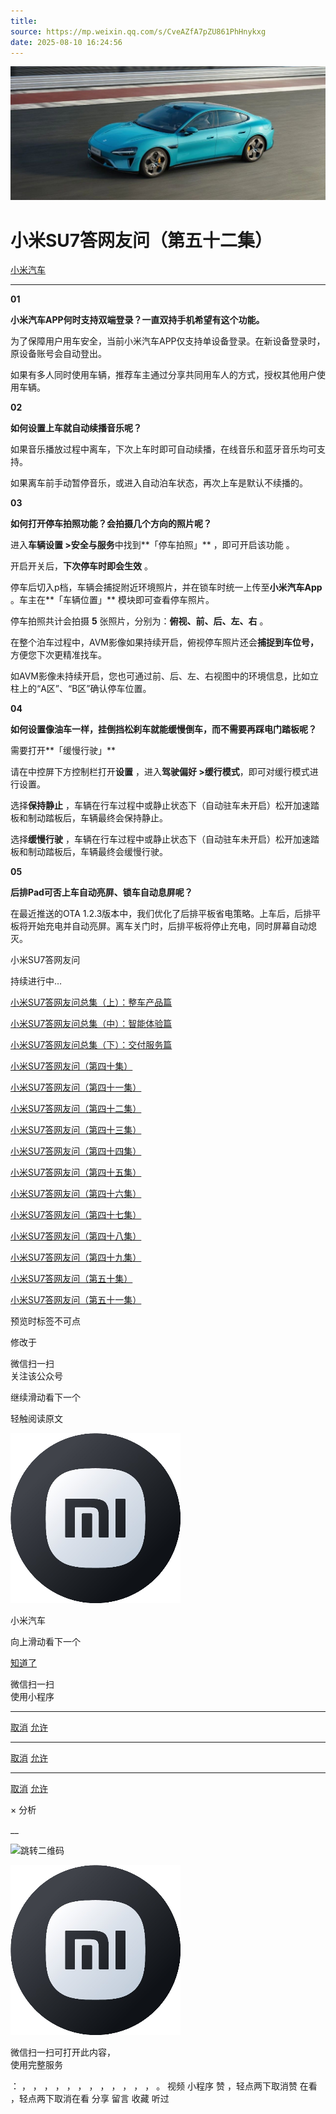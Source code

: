 ```yaml
---
title: 
source: https://mp.weixin.qq.com/s/CveAZfA7pZU861PhHnykxg
date: 2025-08-10 16:24:56
---
```


![cover_image](images/img_a134ddaf.jpg)


#  小米SU7答网友问（第五十二集）


[ 小米汽车 ](<javascript:void\(0\);>)

______

  

****01****

**小米汽车APP何时支持双端登录？一直双持手机希望有这个功能。**

为了保障用户用车安全，当前小米汽车APP仅支持单设备登录。在新设备登录时，原设备账号会自动登出。

如果有多人同时使用车辆，推荐车主通过分享共同用车人的方式，授权其他用户使用车辆。

  

**02**

**如何设置上车就自动续播音乐呢？**

如果音乐播放过程中离车，下次上车时即可自动续播，在线音乐和蓝牙音乐均可支持。

如果离车前手动暂停音乐，或进入自动泊车状态，再次上车是默认不续播的。

  

**03**

**如何打开停车拍照功能？会拍摄几个方向的照片呢？**

进入**车辆设置 >安全与服务**中找到**「停车拍照」** ，即可开启该功能 。

开启开关后，**下次停车时即会生效** 。

停车后切入p档，车辆会捕捉附近环境照片，并在锁车时统一上传至**小米汽车App** 。车主在**「车辆位置」** 模块即可查看停车照片。

停车拍照共计会拍摄 **5** 张照片，分别为：**俯视、前、后、左、右** 。

在整个泊车过程中，AVM影像如果持续开启，俯视停车照片还会**捕捉到车位号，** 方便您下次更精准找车。

如AVM影像未持续开启，您也可通过前、后、左、右视图中的环境信息，比如立柱上的“A区”、“B区”确认停车位置。

**04**

**如何设置像油车一样，挂倒挡松刹车就能缓慢倒车，而不需要再踩电门踏板呢？**

需要打开**「缓慢行驶」**

请在中控屏下方控制栏打开**设置** ，进入**驾驶偏好 >缓行模式**，即可对缓行模式进行设置。

选择**保持静止** ，车辆在行车过程中或静止状态下（自动驻车未开启）松开加速踏板和制动踏板后，车辆最终会保持静止。

选择**缓慢行驶** ，车辆在行车过程中或静止状态下（自动驻车未开启）松开加速踏板和制动踏板后，车辆最终会缓慢行驶。

  

**05**

**后排Pad可否上车自动亮屏、锁车自动息屏呢？**

在最近推送的OTA 1.2.3版本中，我们优化了后排平板省电策略。上车后，后排平板将开始充电并自动亮屏。离车关门时，后排平板将停止充电，同时屏幕自动熄灭。

  

小米SU7答网友问

持续进行中…

[小米SU7答网友问总集（上）：整车产品篇](<http://mp.weixin.qq.com/s?__biz=MzkyNzU3MDI3Nw==&mid=2247489972&idx=1&sn=b8c58d29e1da2eb08549f48262d2fcce&chksm=c22759bef550d0a88c50e70ab4bc59b26ab31ee5e634a52694ee0cc28f08979a4662fe598032&scene=21#wechat_redirect>)

[小米SU7答网友问总集（中）：智能体验篇](<http://mp.weixin.qq.com/s?__biz=MzkyNzU3MDI3Nw==&mid=2247490580&idx=1&sn=c0e685b4d60f817a799fd4594ab294ad&chksm=c2275c1ef550d508549e791b5b0d076288f55ee40a8145ea3642e6f9166aedba8b267cb11051&scene=21#wechat_redirect>)

[小米SU7答网友问总集（下）：交付服务篇](<http://mp.weixin.qq.com/s?__biz=MzkyNzU3MDI3Nw==&mid=2247490603&idx=1&sn=88ef8375987c8a7be5c1bc6b8a42e9f6&chksm=c2275c21f550d537cbed33f14c6062f066a768b19efdaa1fd3b67dc17c1abe494d5cffa15124&scene=21#wechat_redirect>)

[小米SU7答网友问（第四十集）](<http://mp.weixin.qq.com/s?__biz=MzkyNzU3MDI3Nw==&mid=2247490643&idx=1&sn=213f175676280f7958bace8d6d467568&chksm=c2275c59f550d54f201060f9c4c7dd8be6c6bd2737d38aa16cc3ccb85f8b7fd9598e0def18f8&scene=21#wechat_redirect>)

[小米SU7答网友问（第四十一集）](<http://mp.weixin.qq.com/s?__biz=MzkyNzU3MDI3Nw==&mid=2247490710&idx=1&sn=56d9b707c60ba5be5457d884f1013f88&chksm=c2275c9cf550d58a249cdd7bf8ea554d1b19869171a8addb307c4ab9daf17ae6f1a8ec8a190d&scene=21#wechat_redirect>)  

[小米SU7答网友问（第四十二集）](<http://mp.weixin.qq.com/s?__biz=MzkyNzU3MDI3Nw==&mid=2247490735&idx=1&sn=70a61bb524c263198c3db73cd0f4db6c&chksm=c2275ca5f550d5b3eacbf734b503cfdde5466232420a627886309ae897b7ae6cecdea1acc52a&scene=21#wechat_redirect>)

[小米SU7答网友问（第四十三集）](<http://mp.weixin.qq.com/s?__biz=MzkyNzU3MDI3Nw==&mid=2247490743&idx=1&sn=bffffaf2e910fc0e666a7648ed694fe5&chksm=c2275cbdf550d5ab1bf4c1d6b82c5a1f3b5206ee1a1d05198ae7a8f1af4d59f839dc34fd6ad2&scene=21#wechat_redirect>)

[小米SU7答网友问（第四十四集）](<http://mp.weixin.qq.com/s?__biz=MzkyNzU3MDI3Nw==&mid=2247490748&idx=1&sn=6160b9038c5209a9e64153ebcb2d3807&chksm=c2275cb6f550d5a0e14bab2b01483fad1bcee53889419e318e91d5768d3952c1c7b30ad0e185&scene=21#wechat_redirect>)

[小米SU7答网友问（第四十五集）](<http://mp.weixin.qq.com/s?__biz=MzkyNzU3MDI3Nw==&mid=2247494797&idx=1&sn=a97b403a4ff07ba213987e171f50119b&chksm=c224ac87f5532591b05a0ee18ef74c9372a10feb14481925ce4f496e9e11ef2f8d4b59336092&scene=21#wechat_redirect>)

[小米SU7答网友问（第四十六集）](<http://mp.weixin.qq.com/s?__biz=MzkyNzU3MDI3Nw==&mid=2247496002&idx=1&sn=581d0d1142d93ce150fea3965895558c&chksm=c224b148f553385e5f55cf9d7371f2db2fb70c3b8abb72b00774d4ffd446d16babcf1186ac00&scene=21#wechat_redirect>)

[小米SU7答网友问（第四十七集）](<http://mp.weixin.qq.com/s?__biz=MzkyNzU3MDI3Nw==&mid=2247496007&idx=1&sn=6a421c3b17cc1c65329d05cb32d9623c&chksm=c224b14df553385b03ed46354e48060b3936c02ef2eb6fc0525f42f293750ed873268571d202&scene=21#wechat_redirect>)

[小米SU7答网友问（第四十八集）](<http://mp.weixin.qq.com/s?__biz=MzkyNzU3MDI3Nw==&mid=2247496032&idx=1&sn=55195b432d452da064fcef7d5974a10f&chksm=c224b16af553387ccad87fac4f24947fa2d47458f9582f2346f5e289a8e7eb26a0347b2b811f&scene=21#wechat_redirect>)

[小米SU7答网友问（第四十九集）](<http://mp.weixin.qq.com/s?__biz=MzkyNzU3MDI3Nw==&mid=2247496197&idx=2&sn=20d2997ddaa8b4acd48320f29c065d02&chksm=c224b20ff5533b1970b474d54e1c45dc70270641db75757bc54f82d4eb96112b4acb25ec8ed3&scene=21#wechat_redirect>)

[小米SU7答网友问（第五十集）](<http://mp.weixin.qq.com/s?__biz=MzkyNzU3MDI3Nw==&mid=2247496220&idx=2&sn=8e78ba969d5a735cdcb52f80ed1ff8f4&chksm=c224b216f5533b002a0f73b964f8bc4c6789e5394dbab1a39f114d627bbe28bfcc054d08e868&scene=21#wechat_redirect>)

[小米SU7答网友问（第五十一集）](<http://mp.weixin.qq.com/s?__biz=MzkyNzU3MDI3Nw==&mid=2247496229&idx=2&sn=205628e113bd59563b8fe2132e536723&chksm=c224b22ff5533b39d44cd21f0e85fe29d7cc19e6541ccfbd8167999fddededf1f47f0144005a&scene=21#wechat_redirect>)

[](<http://mp.weixin.qq.com/s?__biz=MzkyNzU3MDI3Nw==&mid=2247490603&idx=1&sn=88ef8375987c8a7be5c1bc6b8a42e9f6&chksm=c2275c21f550d537cbed33f14c6062f066a768b19efdaa1fd3b67dc17c1abe494d5cffa15124&scene=21#wechat_redirect>)

  

[](<>)[](<>)

  

预览时标签不可点

修改于

微信扫一扫  
关注该公众号

继续滑动看下一个

轻触阅读原文

![img_97d833da.jpg](images/img_97d833da.jpg)

小米汽车 

向上滑动看下一个

[知道了](<javascript:;>)

微信扫一扫  
使用小程序

****

[取消](<javascript:void\(0\);>) [允许](<javascript:void\(0\);>)

****

[取消](<javascript:void\(0\);>) [允许](<javascript:void\(0\);>)

****

[取消](<javascript:void\(0\);>) [允许](<javascript:void\(0\);>)

× 分析

__

![跳转二维码]()

![作者头像](images/img_97d833da.jpg)

微信扫一扫可打开此内容，  
使用完整服务

： ， ， ， ， ， ， ， ， ， ， ， ， 。 视频 小程序 赞 ，轻点两下取消赞 在看 ，轻点两下取消在看 分享 留言 收藏 听过